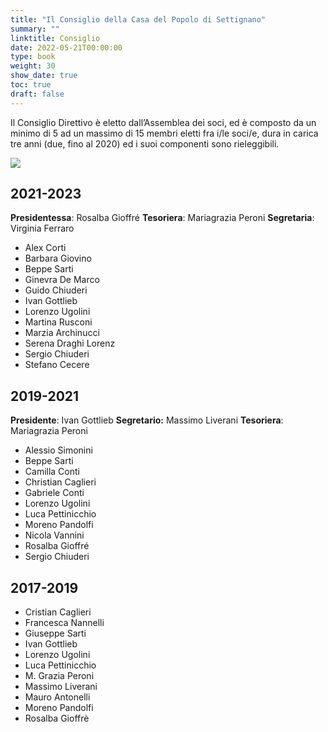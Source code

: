 ```yaml
---
title: "Il Consiglio della Casa del Popolo di Settignano"
summary: ""
linktitle: Consiglio
date: 2022-05-21T00:00:00
type: book
weight: 30
show_date: true
toc: true
draft: false
---
```


Il Consiglio Direttivo è eletto dall’Assemblea dei soci, ed è composto da un minimo di 5 ad un massimo di 15 membri eletti fra i/le soci/e, dura in carica tre anni (due, fino al 2020) ed i suoi componenti sono rieleggibili.

![](foto/consiglio2022.webp)

## 2021-2023
**Presidentessa**: Rosalba Gioffré
**Tesoriera**: Mariagrazia Peroni
**Segretaria**: Virginia Ferraro

- Alex Corti
- Barbara Giovino
- Beppe Sarti
- Ginevra De Marco
- Guido Chiuderi
- Ivan Gottlieb
- Lorenzo Ugolini
- Martina Rusconi
- Marzia Archinucci
- Serena Draghi Lorenz
- Sergio Chiuderi
- Stefano Cecere

## 2019-2021
**Presidente**: Ivan Gottlieb
**Segretario:** Massimo Liverani
**Tesoriera**: Mariagrazia Peroni

- Alessio Simonini
- Beppe Sarti
- Camilla Conti
- Christian Caglieri
- Gabriele Conti
- Lorenzo Ugolini
- Luca Pettinicchio
- Moreno Pandolfi
- Nicola Vannini
- Rosalba Gioffré
- Sergio Chiuderi

## 2017-2019
- Cristian Caglieri
- Francesca Nannelli
- Giuseppe Sarti  
- Ivan Gottlieb
- Lorenzo Ugolini  
- Luca Pettinicchio
- M. Grazia Peroni 
- Massimo Liverani  
- Mauro Antonelli  
- Moreno Pandolfi 
- Rosalba Gioffrè

